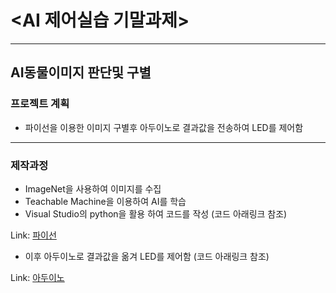 # <AI 제어실습 기말과제>
-----------------------
## AI동물이미지 판단및 구별
### 프로젝트 계획
  * 파이선을 이용한 이미지 구별후 아두이노로 결과값을 전송하여 LED를 제어함
----------------------------------------------------------
### 제작과정
* ImageNet을 사용하여 이미지를 수집 
* Teachable Machine을 이용하여 AI를 학습
* Visual Studio의 python을 활용 하여 코드를 작성 (코드 아래링크 참조)

Link: [파이선](https://github.com/lingicheon/AI-/blob/main/AI%ED%8C%8C%EC%9D%B4%EC%84%A0%20%EC%BD%94%EB%93%9C)
* 이후 아두이노로 결과값을 옮겨 LED를 제어함 (코드 아래링크 참조)

Link: [아두이노](https://github.com/lingicheon/AI-/blob/main/AI%20%EC%95%84%EB%91%90%EC%9D%B4%EB%85%B8%20%EC%BD%94%EB%93%9C)

